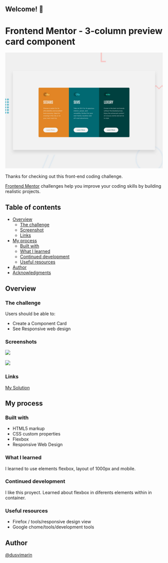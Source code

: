 ## Welcome! 👋

# Frontend Mentor - 3-column preview card component

![Design preview for the 3-column preview card component coding challenge](./design/desktop-preview.jpg)

Thanks for checking out this front-end coding challenge.

[Frontend Mentor](https://www.frontendmentor.io) challenges help you improve your coding skills by building realistic projects.

## Table of contents

- [Overview](#overview)
  - [The challenge](#the-challenge)
  - [Screenshot](#screenshot)
  - [Links](#links)
- [My process](#my-process)
  - [Built with](#built-with)
  - [What I learned](#what-i-learned)
  - [Continued development](#continued-development)
  - [Useful resources](#useful-resources)
- [Author](#author)
- [Acknowledgments](#acknowledgments)

## Overview

### The challenge

Users should be able to:

- Create a Component Card 
- See Responsive web design

### Screenshots

![](https://github.com/dusvimarin/FEM-column-preview-card-component-main/blob/main/screenshots/desktop.png)

![](https://github.com/dusvimarin/FEM-column-preview-card-component-main/blob/main/screenshots/mobile.png)


### Links

[My Solution](https://dusvimarin.github.io/FEM-column-preview-card-component-main/)


## My process

### Built with

- HTML5 markup
- CSS custom properties
- Flexbox
- Responsive Web Design

### What I learned

I learned to use elements flexbox, layout of 1000px and mobile.

### Continued development

 I like this proyect. Learned about flexbox in diferents elements within in container.

### Useful resources

- Firefox / tools/responsive design view
- Google chome/tools/development tools

## Author
[@dusvimarin](https://github.com/dusvimarin)
